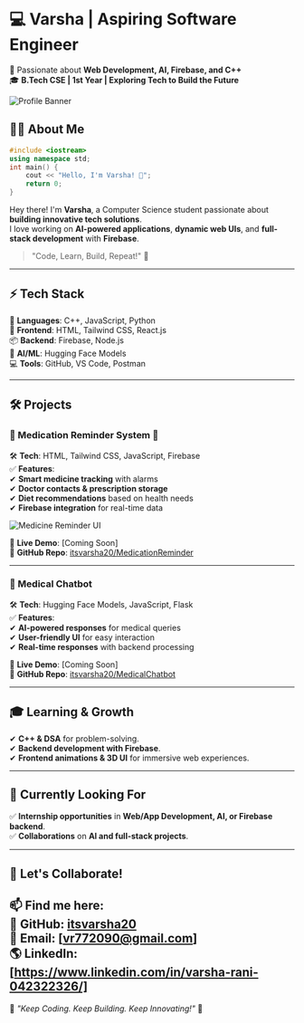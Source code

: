 # 💻 Varsha | Aspiring Software Engineer  
🚀 Passionate about **Web Development, AI, Firebase, and C++**  
🎓 **B.Tech CSE | 1st Year | Exploring Tech to Build the Future**  

![Profile Banner](https://media.giphy.com/media/qgQUggAC3Pfv687qPC/giphy.gif)  

## 👩‍💻 About Me  
```c++
#include <iostream>
using namespace std;
int main() {
    cout << "Hello, I'm Varsha! 👋";
    return 0;
}
```
Hey there! I'm **Varsha**, a Computer Science student passionate about **building innovative tech solutions**.  
I love working on **AI-powered applications**, **dynamic web UIs**, and **full-stack development** with **Firebase**.  

> "Code, Learn, Build, Repeat!" 🔁  

---

## ⚡ Tech Stack  
🚀 **Languages**: C++, JavaScript, Python  
🎨 **Frontend**: HTML, Tailwind CSS, React.js  
📦 **Backend**: Firebase, Node.js  
🤖 **AI/ML**: Hugging Face Models  
💻 **Tools**: GitHub, VS Code, Postman  

---

## 🛠️ Projects  

### 📱 Medication Reminder System 💊  
🛠 **Tech**: HTML, Tailwind CSS, JavaScript, Firebase  
✅ **Features**:  
✔ **Smart medicine tracking** with alarms  
✔ **Doctor contacts & prescription storage**  
✔ **Diet recommendations** based on health needs  
✔ **Firebase integration** for real-time data  

![Medicine Reminder UI](https://media.giphy.com/media/3o7btNRTJ700Vzmn5i/giphy.gif)  

🔗 **Live Demo**: [Coming Soon]  
🔗 **GitHub Repo**: [itsvarsha20/MedicationReminder](#)  

---

### 🤖 Medical Chatbot  
🛠 **Tech**: Hugging Face Models, JavaScript, Flask  
✅ **Features**:  
✔ **AI-powered responses** for medical queries  
✔ **User-friendly UI** for easy interaction  
✔ **Real-time responses** with backend processing  

🔗 **Live Demo**: [Coming Soon]  
🔗 **GitHub Repo**: [itsvarsha20/MedicalChatbot](#)  

---

## 🎓 Learning & Growth  
✔ **C++ & DSA** for problem-solving.  
✔ **Backend development with Firebase**.  
✔ **Frontend animations & 3D UI** for immersive web experiences.  

---

## 🌱 Currently Looking For  
✅ **Internship opportunities** in **Web/App Development, AI, or Firebase backend**.  
✅ **Collaborations** on **AI and full-stack projects**.  

---

## 🤝 Let's Collaborate!  
📫 **Find me here:**  
💼 **GitHub**: [itsvarsha20](https://github.com/itsvarsha20)  
💌 **Email**: [vr772090@gmail.com]  
🌎 **LinkedIn**: [https://www.linkedin.com/in/varsha-rani-042322326/]
---
🚀 *"Keep Coding. Keep Building. Keep Innovating!"* 🚀
